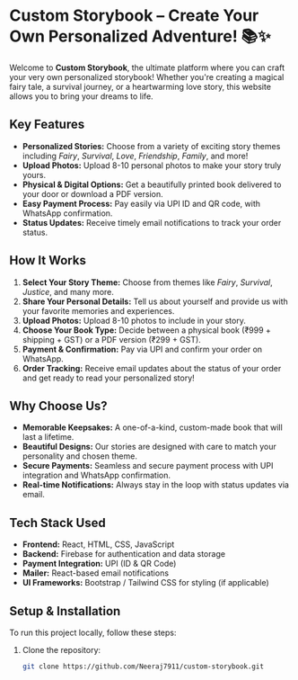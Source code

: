 # **Custom Storybook – Create Your Own Personalized Adventure! 📚✨**

Welcome to **Custom Storybook**, the ultimate platform where you can craft your very own personalized storybook! Whether you're creating a magical fairy tale, a survival journey, or a heartwarming love story, this website allows you to bring your dreams to life.  

## **Key Features**

- **Personalized Stories:** Choose from a variety of exciting story themes including *Fairy*, *Survival*, *Love*, *Friendship*, *Family*, and more!
- **Upload Photos:** Upload 8-10 personal photos to make your story truly yours.
- **Physical & Digital Options:** Get a beautifully printed book delivered to your door or download a PDF version.
- **Easy Payment Process:** Pay easily via UPI ID and QR code, with WhatsApp confirmation.
- **Status Updates:** Receive timely email notifications to track your order status.

## **How It Works**

1. **Select Your Story Theme:** Choose from themes like *Fairy*, *Survival*, *Justice*, and many more.
2. **Share Your Personal Details:** Tell us about yourself and provide us with your favorite memories and experiences.
3. **Upload Photos:** Upload 8-10 photos to include in your story.
4. **Choose Your Book Type:** Decide between a physical book (₹999 + shipping + GST) or a PDF version (₹299 + GST).
5. **Payment & Confirmation:** Pay via UPI and confirm your order on WhatsApp.  
6. **Order Tracking:** Receive email updates about the status of your order and get ready to read your personalized story!

## **Why Choose Us?**

- **Memorable Keepsakes:** A one-of-a-kind, custom-made book that will last a lifetime.  
- **Beautiful Designs:** Our stories are designed with care to match your personality and chosen theme.  
- **Secure Payments:** Seamless and secure payment process with UPI integration and WhatsApp confirmation.  
- **Real-time Notifications:** Always stay in the loop with status updates via email.

## **Tech Stack Used**

- **Frontend:** React, HTML, CSS, JavaScript
- **Backend:** Firebase for authentication and data storage
- **Payment Integration:** UPI (ID & QR Code)
- **Mailer:** React-based email notifications
- **UI Frameworks:** Bootstrap / Tailwind CSS for styling (if applicable)

## **Setup & Installation**

To run this project locally, follow these steps:

1. Clone the repository:
   ```sh
   git clone https://github.com/Neeraj7911/custom-storybook.git
